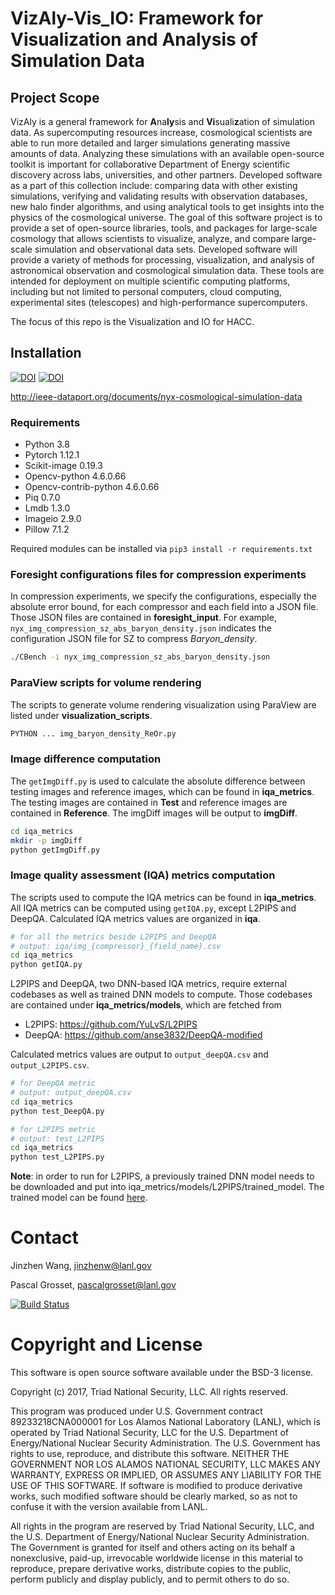 # VizAly-Vis_IO: Framework for Visualization and Analysis of Simulation Data

## Project Scope
VizAly is a general framework for **A**na**ly**sis and **Vi**suali**z**ation of simulation data. As supercomputing resources increase, cosmological scientists are able to run more detailed and larger simulations generating massive amounts of data. Analyzing these simulations with an available open-source toolkit is important for collaborative Department of Energy scientific discovery across labs, universities, and other partners. Developed software as a part of this collection include: comparing data with other existing simulations, verifying and validating results with observation databases, new halo finder algorithms, and using analytical tools to get insights into the physics of the cosmological universe. The goal of this software project is to provide a set of open-source libraries, tools, and packages for large-scale cosmology that allows scientists to visualize, analyze, and compare large-scale simulation and observational data sets. Developed software will provide a variety of methods for processing, visualization, and analysis of astronomical observation and cosmological simulation data. These tools are intended for deployment on multiple scientific computing platforms, including but not limited to personal computers, cloud computing, experimental sites (telescopes) and high-performance supercomputers.

The focus of this repo is the Visualization and IO for HACC.

<!-- AD/AE for submission to DRBSD22: Analyzing the Impact of Lossy Data Reduction on Volume Rendering of Cosmology Data. -->
## Installation

<!-- **Reproductioin initiative** -->

[![DOI](https://zenodo.org/badge/528606976.svg)](https://zenodo.org/badge/latestdoi/528606976) [![DOI](https://zenodo.org/badge/528893694.svg)](https://zenodo.org/badge/latestdoi/528893694)

http://ieee-dataport.org/documents/nyx-cosmological-simulation-data

### Requirements 

- Python 3.8
- Pytorch 1.12.1
- Scikit-image 0.19.3
- Opencv-python 4.6.0.66
- Opencv-contrib-python 4.6.0.66
- Piq 0.7.0
- Lmdb 1.3.0
- Imageio 2.9.0
- Pillow 7.1.2

Required modules can be installed via ` pip3 install -r requirements.txt `


### Foresight configurations files for compression experiments

In compression experiments, we specify the configurations, especially the absolute error bound, for each compressor and each field into a JSON file. Those JSON files are contained in **foresight_input**. For example, `nyx_img_compression_sz_abs_baryon_density.json` indicates the configuration JSON file for SZ to compress *Baryon_density*.

```bash
./CBench -i nyx_img_compression_sz_abs_baryon_density.json
```

### ParaView scripts for volume rendering

The scripts to generate volume rendering visualization using ParaView are listed under **visualization_scripts**.

```bash
PYTHON ... img_baryon_density_ReOr.py
```

### Image difference computation

The `getImgDiff.py` is used to calculate the absolute difference between testing images and reference images, which can be found in **iqa_metrics**. The testing images are contained in **Test** and reference images are contained in **Reference**. The imgDiff images will be output to **imgDiff**.

```bash
cd iqa_metrics
mkdir -p imgDiff
python getImgDiff.py
```

### Image quality assessment (IQA) metrics computation

The scripts used to compute the IQA metrics can be found in **iqa_metrics**. All IQA metrics can be computed using `getIQA.py`, except L2PIPS and DeepQA. Calculated IQA metrics values are organized in **iqa**.

```bash
# for all the metrics beside L2PIPS and DeepQA
# output: iqa/img_{compressor}_{field_name}.csv
cd iqa_metrics
python getIQA.py 
```

L2PIPS and DeepQA, two DNN-based IQA metrics, require external codebases as well as trained DNN models to compute. Those codebases are contained under **iqa_metrics/models**, which are fetched from

- L2PIPS: https://github.com/YuLvS/L2PIPS
- DeepQA: https://github.com/anse3832/DeepQA-modified

Calculated metrics values are output to `output_deepQA.csv` and `output_L2PIPS.csv`.

```bash
# for DeepQA metric
# output: output_deepQA.csv
cd iqa_metrics
python test_DeepQA.py 

# for L2PIPS metric
# output: test_L2PIPS
cd iqa_metrics
python test_L2PIPS.py 
```

**Note**: in order to run for L2PIPS, a previously trained DNN model needs to be downloaded and put into iqa_metrics/models/L2PIPS/trained_model. The trained model can be found [here](https://drive.google.com/drive/folders/1ClTLIOJrrXX5i_h-EZU9LkXEh5TDAAuc?usp=sharing).


# Contact
Jinzhen Wang, jinzhenw@lanl.gov

Pascal Grosset, pascalgrosset@lanl.gov

[![Build Status](https://travis-ci.org/lanl/VizAly-Vis_IO.svg?branch=master)](https://travis-ci.org/lanl/VizAly-Vis_IO)


# Copyright and License
This software is open source software available under the BSD-3 license.

Copyright (c) 2017, Triad National Security, LLC. All rights reserved.

This program was produced under U.S. Government contract 89233218CNA000001 for Los Alamos National Laboratory (LANL), which is operated by Triad National Security, LLC for the U.S. Department of Energy/National Nuclear Security Administration. The U.S. Government has rights to use, reproduce, and distribute this software. NEITHER THE GOVERNMENT NOR LOS ALAMOS NATIONAL SECURITY, LLC MAKES ANY WARRANTY, EXPRESS OR IMPLIED, OR ASSUMES ANY LIABILITY FOR THE USE OF THIS SOFTWARE. If software is modified to produce derivative works, such modified software should be clearly marked, so as not to confuse it with the version available from LANL.

All rights in the program are reserved by Triad National Security, LLC, and the U.S. Department of Energy/National Nuclear Security Administration. The Government is granted for itself and others acting on its behalf a nonexclusive, paid-up, irrevocable worldwide license in this material to reproduce, prepare derivative works, distribute copies to the public, perform publicly and display publicly, and to permit others to do so.
